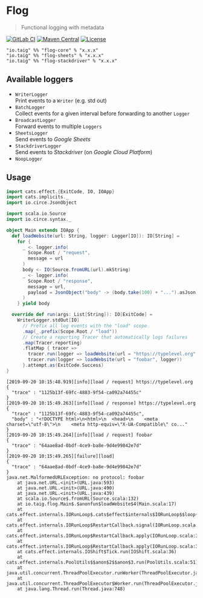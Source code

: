 # Flog

> Functional logging with metadata

[![GitLab CI](https://gitlab.com/taig-github/flog/badges/master/build.svg?style=flat-square)](https://gitlab.com/taig-github/flog/pipelines)
[![Maven Central](https://img.shields.io/maven-central/v/io.taig/flog-core_2.13.svg?style=flat-square)](https://search.maven.org/search?q=g:io.taig%20AND%20a:flog-*)
[![License](https://img.shields.io/github/license/taig/flog?style=flat-square)](LICENSE)

```
"io.taig" %% "flog-core" % "x.x.x"
"io.taig" %% "flog-sheets" % "x.x.x"
"io.taig" %% "flog-stackdriver" % "x.x.x"
```

## Available loggers

- `WriterLogger`  
  Print events to a `Writer` (e.g. std out)
- `BatchLogger`  
  Collect events for a given interval before forwarding to another `Logger`
- `BroadcastLogger`  
  Forward events to multiple `Loggers`
- `SheetsLogger`  
  Send events to _Google Sheets_
- `StackdriverLogger`  
  Send events to _Stackdriver_ (on _Google Cloud Platform_)
- `NoopLogger`

## Usage

```scala
import cats.effect.{ExitCode, IO, IOApp}
import cats.implicits._
import io.circe.JsonObject

import scala.io.Source
import io.circe.syntax._

object Main extends IOApp {
  def loadWebsite(url: String, logger: Logger[IO]): IO[String] =
    for {
      _ <- logger.info(
        Scope.Root / "request",
        message = url
      )
      body <- IO(Source.fromURL(url).mkString)
      _ <- logger.info(
        Scope.Root / "response",
        message = url,
        payload = JsonObject("body" -> (body.take(100) + "...").asJson)
      )
    } yield body

  override def run(args: List[String]): IO[ExitCode] =
    WriterLogger.stdOut[IO]
      // Prefix all log events with the "load" scope
      .map(_.prefix(Scope.Root / "load"))
      // Create a reporting Tracer that automatically logs failures
      .map(Tracer.reporting)
      .flatMap { tracer =>
        tracer.run(logger => loadWebsite(url = "https://typelevel.org", logger)) *>
        tracer.run(logger => loadWebsite(url = "foobar", logger))
      }.attempt.as(ExitCode.Success)
}
```

``` 
[2019-09-20 10:15:48.919][info][load / request] https://typelevel.org
{
  "trace" : "1125b13f-69fc-4883-9f54-ca092a74455c"
}
[2019-09-20 10:15:49.263][info][load / response] https://typelevel.org
{
  "trace" : "1125b13f-69fc-4883-9f54-ca092a74455c",
  "body" : "<!DOCTYPE html>\n<html>\n  <head>\n    <meta charset=\"utf-8\">\n    <meta http-equiv=\"X-UA-Compatible\" co..."
}
[2019-09-20 10:15:49.264][info][load / request] foobar
{
  "trace" : "64aae8ad-0bdf-4ce9-ba8e-9d4e99842e7d"
}
[2019-09-20 10:15:49.265][failure][load] 
{
  "trace" : "64aae8ad-0bdf-4ce9-ba8e-9d4e99842e7d"
}
java.net.MalformedURLException: no protocol: foobar
	at java.net.URL.<init>(URL.java:593)
	at java.net.URL.<init>(URL.java:490)
	at java.net.URL.<init>(URL.java:439)
	at scala.io.Source$.fromURL(Source.scala:132)
	at io.taig.flog.Main$.$anonfun$loadWebsite$4(Main.scala:17)
	at cats.effect.internals.IORunLoop$.cats$effect$internals$IORunLoop$$loop(IORunLoop.scala:87)
	at cats.effect.internals.IORunLoop$RestartCallback.signal(IORunLoop.scala:355)
	at cats.effect.internals.IORunLoop$RestartCallback.apply(IORunLoop.scala:376)
	at cats.effect.internals.IORunLoop$RestartCallback.apply(IORunLoop.scala:316)
	at cats.effect.internals.IOShift$Tick.run(IOShift.scala:36)
	at cats.effect.internals.PoolUtils$$anon$2$$anon$3.run(PoolUtils.scala:51)
	at java.util.concurrent.ThreadPoolExecutor.runWorker(ThreadPoolExecutor.java:1149)
	at java.util.concurrent.ThreadPoolExecutor$Worker.run(ThreadPoolExecutor.java:624)
	at java.lang.Thread.run(Thread.java:748)
```